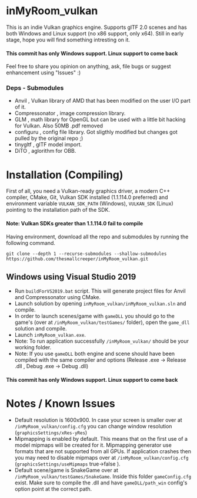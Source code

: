 # inMyRoom_vulkan
This is an indie Vulkan graphics engine. Supports glTF 2.0 scenes and has both Windows and Linux support (no x86 support, only x64).
Still in early stage, hope you will find something intresting on it.

#### This commit has only Windows support. Linux support to come back

Feel free to share you opinion on anything, ask, file bugs or suggest enhancement using "Issues" :)

### Deps - Submodules
* Anvil , Vulkan library of AMD that has been modified on the user I/O part of it.
* Compressonator , image compression library.
* GLM , math library for OpenGL but can be used with a little bit hacking for Vulkan. Also 50MB .pdf removed
* configuru , config file library. Got sligthly modified but changes got pulled by the original repo ;)
* tinygltf , glTF model import.
* DiTO , aglorithm for OBB.

# Installation (Compiling)

  First of all, you need a Vulkan-ready graphics driver, a modern C++ compiler, CMake, Git, Vulkan SDK installed (1.1.114.0 preferred) and environment variable `VULKAN_SDK_PATH` (Windows),  `VULKAN_SDK` (Linux) pointing to the installation path of the SDK.
   #### Note: Vulkan SDKs greater than 1.1.114.0 fail to compile
  
  Having environment, download all the repo and submodules by running the following command.
  ```
git clone --depth 1 --recurse-submodules --shallow-submodules https://github.com/thesmallcreeper/inMyRoom_vulkan.git
  ```
 ## Windows using Visual Studio 2019
 
 * Run `buildForVS2019.bat` script. This will generate project files for Anvil and Compressonator using CMake.
 * Launch solution by opening `inMyRoom_vulkan/inMyRoom_vulkan.sln` and compile. 
 * In order to launch scenes/game with `gameDLL` you should go to the game's (over at `/inMyRoom_vulkan/testGames/` folder), open the `game_dll` solution and compile.
 * Launch `inMyRoom_vulkan.exe`.
 * Note: To run application successfully `/inMyRoom_vulkan/` should be your working folder.
 * Note: If you use `gameDLL` both engine and scene should have been compiled with the same compiler and options (Release .exe -> Release .dll , Debug .exe -> Debug .dll)
 
 #### This commit has only Windows support. Linux support to come back
 
 # Notes / Known Issues
 
 * Default resolution is 1600x900. In case your screen is smaller over at `/inMyRoom_vulkan/config.cfg` you can change window resolution (`graphicsSettings/xRes-yRes`)
 * Mipmapping is enabled by default. This means that on the first use of a model mipmaps will be created for it. Mipmapping generator use formats that are not supported from all GPUs. If application crashes then you may need to disable mipmaps over at `/inMyRoom_vulkan/config.cfg` (`graphicsSettings/useMipmaps` true->false ).
 * Default scene/game is SnakeGame over at `/inMyRoom_vulkan/testGames/SnakeGame`. Inside this folder `gameConfig.cfg` exist. Make sure to compile the .dll and have `gameDLL/path_win` config's option point at the correct path.
 
